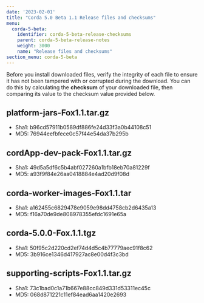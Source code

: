 ```yaml
---
date: '2023-02-01'
title: "Corda 5.0 Beta 1.1 Release files and checksums"
menu:
  corda-5-beta:
    identifier: corda-5-beta-release-checksums
    parent: corda-5-beta-release-notes
    weight: 3000
    name: "Release files and checksums"
section_menu: corda-5-beta
---
```


Before you install downloaded files, verify the integrity of each file to ensure it has not been tampered with or corrupted during the download. You can do this by calculating the **checksum** of your downloaded file, then comparing its value to the checksum value provided below.

## platform-jars-Fox1.1.tar.gz

* Sha1:  b96cd57911b0589df886fe24d33f3a0b44108c51
* MD5:   76944eefbfece0c57f44e54da37b295b

## cordApp-dev-pack-Fox1.1.tar.gz

* Sha1:  49d5a5df6c5b4abf027260a1bfb18eb70a81229f
* MD5:   a93f9f84e26aa0418884e4ad20d9f08d

## corda-worker-images-Fox1.1.tar

* Sha1: a162455c6829478e9059e98dd4758cb2d6435a13
* MD5: f16a70de9de808978355efdc1691e65a

## corda-5.0.0-Fox.1.1.tgz

* Sha1: 50f95c2d220cd2ef74d4d5c4b77779aec91f8c62
* MD5: 3b916ce1346d417927ac8e00d4f3c3bd

## supporting-scripts-Fox1.1.tar.gz

* Sha1: 73c1bad0c1a71b667e88cc849d331d53311ec45c
* MD5: 068d871221c11ef84ead6aa1420e2693
